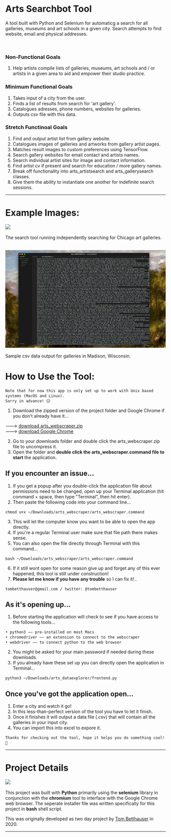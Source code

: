 # Arts Searchbot Tool
A tool built with Python and Selenium for automaticg a search for all galleries, museums and art schools in a given city. Search attempts to find website, email and physical addresses.

<img src="https://www.stayconnect.info/wp-content/uploads/2020/03/Search-engine-robot-min.jpg" alt="" height="275px"/>

### Non-Functional Goals
1. Help artists compile lists of galleries, museums, art schools and / or artists in a given area to aid and empower their studio practice.

### Minimum Functional Goals
1. Takes input of a city from the user.
2. Finds a list of results from search for 'art gallery'.
3. Catalogues adresses, phone numbers, websites for galleries.
4. Outputs csv file with this data.

### Stretch Functinoal Goals
1. Find and output artist list from gallery website.
2. Catalogues images of galleries and artworks from gallery artist pages.
3. Matches result images to custom preferences using TensorFlow.
4. Search gallery websites for email contact and artists names.
5. Search individual artist sites for image and contact information.
6. Find artist cv if present and search for education / more gallery names.
7. Break off functionality into arts_artistsearch and arts_gallerysearch classes.
8. Give them the ability to instantiate one another for indefinite search sessions.


***


# Example Images:

<img src="https://raw.githubusercontent.com/tombetthauser/image_library/master/Screen%20Shot%202020-05-16%20at%208.51.57%20AM.png">

The search tool running independently searching for Chicago art galleries.

<br>
<img src="https://raw.githubusercontent.com/tombetthauser/image_library/master/Screen%20Shot%202020-05-16%20at%208.52.54%20AM.png">

Sample csv data output for galleries in Madison, Wisconsin.

# How to Use the Tool:
```
Note that for now this app is only set up to work with Unix based systems (MacOS and Linux).
Sorry in advance! 😕
```
1. Download the zipped version of the project folder and Google Chrome if you don't already have it...

 ---> [download arts_webscraper.zip](https://github.com/tombetthauser/arts_webscraper/raw/master/program_files/arts_webscraper.zip)
 <br>
 ---> [download Google Chrome](https://www.google.com/chrome/?brand=CHBD&gclid=CjwKCAjw8J32BRBCEiwApQEKgbLqlNU0pSpXu-nUf-sLfpgc0Ih0ghfaiJfGIVIbOj1YLNJbSRsEkhoC7yUQAvD_BwE&gclsrc=aw.ds)

2. Go to your downloads folder and double click the arts_webscraper.zip file to uncompress it.
3. Open the folder and **double click the arts_webscraper.command file to start** the application.

## If you encounter an issue...
1. If you get a popup after you double-click the application file about permissions need to be changed, open up your Terminal application (hit command + space, then type "Terminal", then hit enter).
2. Then paste the following code into your command line...
```
chmod u+x ~/Downloads/arts_webscraper/arts_webscraper.command
```
3. This will let the computer know you want to be able to open the app directly.
4. If you're a regular Terminal user make sure that file path there makes sense.
5. You can also open the file directly through Terminal with this command...
```
bash ~/Downloads/arts_webscraper/arts_webscraper.command
```
6. If it still wont open for some reason give up and forget any of this ever happened, this tool is still under construction!
7. **Please let me know if you have any trouble** so I can fix it!..
```
tombetthauser@gmail.com / twitter: @tombetthauser
```
## As it's opening up...
1. Before starting the application will check to see if you have access to the following tools...
```
• python3 –– pre-installed on most Macs
• chromedriver –– an extension to connect to the webscraper
• webdriver –– to connect python to the web browser
```
2. You might be asked for your main password if needed during these downloads.
3. If you already have these set up you can directly open the application in Terminal...
```
python3 ~/Downloads/arts_dataexplorer/frontend.py
```

## Once you've got the application open...
1. Enter a city and watch it go!
2. In this less-than-perfect version of the tool you have to let it finish.
3. Once it finishes it will output a data file (.csv) that will contain all the galleries in your input city.
4. You can import this into excel to expore it.
```
Thanks for checking out the tool, hope it helps you do something cool! 🎉
```
***  

# Project Details
<img src="https://selenium-python.readthedocs.io/_static/logo.png" height="175px"> 

This project was built with **Python** primarily using the **selenium** library in conjunction with the **chromium** tool to interface with the Google Chrome web browser. The seperate installer file was written specifically for this project in **bash** shell script.

This was originally developed as two day project by [Tom Betthauser](http://www.tombetthauser.com/) in 2020.  

***
